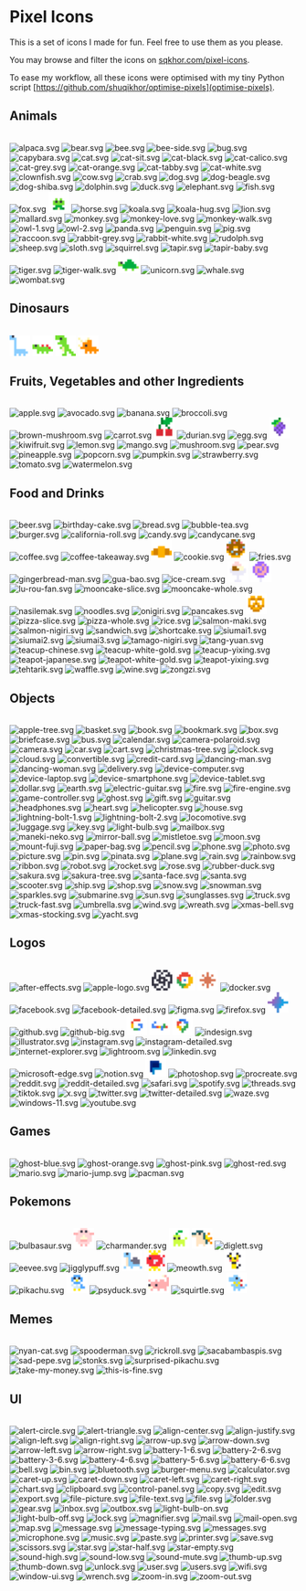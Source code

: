 # Pixel Icons

This is a set of icons I made for fun. Feel free to use them as you please.

You may browse and filter the icons on [sqkhor.com/pixel-icons](https://sqkhor.com/pixel-icons).

To ease my workflow, all these icons were optimised with my tiny Python script [https://github.com/shuqikhor/optimise-pixels](optimise-pixels).

## Animals
\
<img width="36" src="icons/alpaca.svg" title="alpaca.svg">
<img width="36" src="icons/bear.svg" title="bear.svg">
<img width="36" src="icons/bee.svg" title="bee.svg">
<img width="36" src="icons/bee-side.svg" title="bee-side.svg">
<img width="36" src="icons/bug.svg" title="bug.svg">
<img width="36" src="icons/capybara.svg" title="capybara.svg">
<img width="36" src="icons/cat.svg" title="cat.svg">
<img width="36" src="icons/cat-sit.svg" title="cat-sit.svg">
<img width="36" src="icons/cat-black.svg" title="cat-black.svg">
<img width="36" src="icons/cat-calico.svg" title="cat-calico.svg">
<img width="36" src="icons/cat-grey.svg" title="cat-grey.svg">
<img width="36" src="icons/cat-orange.svg" title="cat-orange.svg">
<img width="36" src="icons/cat-tabby.svg" title="cat-tabby.svg">
<img width="36" src="icons/cat-white.svg" title="cat-white.svg">
<img width="36" src="icons/clownfish.svg" title="clownfish.svg">
<img width="36" src="icons/cow.svg" title="cow.svg">
<img width="36" src="icons/crab.svg" title="crab.svg">
<img width="36" src="icons/dog.svg" title="dog.svg">
<img width="36" src="icons/dog-beagle.svg" title="dog-beagle.svg">
<img width="36" src="icons/dog-shiba.svg" title="dog-shiba.svg">
<img width="36" src="icons/dolphin.svg" title="dolphin.svg">
<img width="36" src="icons/duck.svg" title="duck.svg">
<img width="36" src="icons/elephant.svg" title="elephant.svg">
<img width="36" src="icons/fish.svg" title="fish.svg">
<img width="36" src="icons/fox.svg" title="fox.svg">
<img width="36" src="icons/frog.svg" title="frog.svg">
<img width="36" src="icons/horse.svg" title="horse.svg">
<img width="36" src="icons/koala.svg" title="koala.svg">
<img width="36" src="icons/koala-hug.svg" title="koala-hug.svg">
<img width="36" src="icons/lion.svg" title="lion.svg">
<img width="36" src="icons/mallard.svg" title="mallard.svg">
<img width="36" src="icons/monkey.svg" title="monkey.svg">
<img width="36" src="icons/monkey-love.svg" title="monkey-love.svg">
<img width="36" src="icons/monkey-walk.svg" title="monkey-walk.svg">
<img width="36" src="icons/owl-1.svg" title="owl-1.svg">
<img width="36" src="icons/owl-2.svg" title="owl-2.svg">
<img width="36" src="icons/panda.svg" title="panda.svg">
<img width="36" src="icons/penguin.svg" title="penguin.svg">
<img width="36" src="icons/pig.svg" title="pig.svg">
<img width="36" src="icons/raccoon.svg" title="raccoon.svg">
<img width="36" src="icons/rabbit-grey.svg" title="rabbit-grey.svg">
<img width="36" src="icons/rabbit-white.svg" title="rabbit-white.svg">
<img width="36" src="icons/rudolph.svg" title="rudolph.svg">
<img width="36" src="icons/sheep.svg" title="sheep.svg">
<img width="36" src="icons/sloth.svg" title="sloth.svg">
<img width="36" src="icons/squirrel.svg" title="squirrel.svg">
<img width="36" src="icons/tapir.svg" title="tapir.svg">
<img width="36" src="icons/tapir-baby.svg" title="tapir-baby.svg">
<img width="36" src="icons/tiger.svg" title="tiger.svg">
<img width="36" src="icons/tiger-walk.svg" title="tiger-walk.svg">
<img width="36" src="icons/tortoise.svg" title="tortoise.svg">
<img width="36" src="icons/unicorn.svg" title="unicorn.svg">
<img width="36" src="icons/whale.svg" title="whale.svg">
<img width="36" src="icons/wombat.svg" title="wombat.svg">

## Dinosaurs
\
<img width="36" src="icons/sauropod.svg" title="sauropod.svg">
<img width="36" src="icons/stegosaurus.svg" title="stegosaurus.svg">
<img width="36" src="icons/t-rex.svg" title="t-rex.svg">
<img width="36" src="icons/triceratops.svg" title="triceratops.svg">

## Fruits, Vegetables and other Ingredients
\
<img width="36" src="icons/apple.svg" title="apple.svg">
<img width="36" src="icons/avocado.svg" title="avocado.svg">
<img width="36" src="icons/banana.svg" title="banana.svg">
<img width="36" src="icons/broccoli.svg" title="broccoli.svg">
<img width="36" src="icons/brown-mushroom.svg" title="brown-mushroom.svg">
<img width="36" src="icons/carrot.svg" title="carrot.svg">
<img width="36" src="icons/cherry.svg" title="cherry.svg">
<img width="36" src="icons/durian.svg" title="durian.svg">
<img width="36" src="icons/egg.svg" title="egg.svg">
<img width="36" src="icons/grapes.svg" title="grapes.svg">
<img width="36" src="icons/kiwifruit.svg" title="kiwifruit.svg">
<img width="36" src="icons/lemon.svg" title="lemon.svg">
<img width="36" src="icons/mango.svg" title="mango.svg">
<img width="36" src="icons/mushroom.svg" title="mushroom.svg">
<img width="36" src="icons/pear.svg" title="pear.svg">
<img width="36" src="icons/pineapple.svg" title="pineapple.svg">
<img width="36" src="icons/popcorn.svg" title="popcorn.svg">
<img width="36" src="icons/pumpkin.svg" title="pumpkin.svg">
<img width="36" src="icons/strawberry.svg" title="strawberry.svg">
<img width="36" src="icons/tomato.svg" title="tomato.svg">
<img width="36" src="icons/watermelon.svg" title="watermelon.svg">

## Food and Drinks
\
<img width="36" src="icons/beer.svg" title="beer.svg">
<img width="36" src="icons/birthday-cake.svg" title="birthday-cake.svg">
<img width="36" src="icons/bread.svg" title="bread.svg">
<img width="36" src="icons/bubble-tea.svg" title="bubble-tea.svg">
<img width="36" src="icons/burger.svg" title="burger.svg">
<img width="36" src="icons/california-roll.svg" title="california-roll.svg">
<img width="36" src="icons/candy.svg" title="candy.svg">
<img width="36" src="icons/candycane.svg" title="candycane.svg">
<img width="36" src="icons/coffee.svg" title="coffee.svg">
<img width="36" src="icons/coffee-takeaway.svg" title="coffee-takeaway.svg">
<img width="36" src="icons/croissant.svg" title="croissant.svg">
<img width="36" src="icons/cookie.svg" title="cookie.svg">
<img width="36" src="icons/doughnut.svg" title="doughnut.svg">
<img width="36" src="icons/fries.svg" title="fries.svg">
<img width="36" src="icons/gingerbread-man.svg" title="gingerbread-man.svg">
<img width="36" src="icons/gua-bao.svg" title="gua-bao.svg">
<img width="36" src="icons/ice-cream.svg" title="ice-cream.svg">
<img width="36" src="icons/ice-cream-bowl.svg" title="ice-cream-bowl.svg">
<img width="36" src="icons/lollipop.svg" title="lollipop.svg">
<img width="36" src="icons/lu-rou-fan.svg" title="lu-rou-fan.svg">
<img width="36" src="icons/mooncake-slice.svg" title="mooncake-slice.svg">
<img width="36" src="icons/mooncake-whole.svg" title="mooncake-whole.svg">
<img width="36" src="icons/nasilemak.svg" title="nasilemak.svg">
<img width="36" src="icons/noodles.svg" title="noodles.svg">
<img width="36" src="icons/onigiri.svg" title="onigiri.svg">
<img width="36" src="icons/pancakes.svg" title="pancakes.svg">
<img width="36" src="icons/pretzel.svg" title="pretzel.svg">
<img width="36" src="icons/pizza-slice.svg" title="pizza-slice.svg">
<img width="36" src="icons/pizza-whole.svg" title="pizza-whole.svg">
<img width="36" src="icons/rice.svg" title="rice.svg">
<img width="36" src="icons/salmon-maki.svg" title="salmon-maki.svg">
<img width="36" src="icons/salmon-nigiri.svg" title="salmon-nigiri.svg">
<img width="36" src="icons/sandwich.svg" title="sandwich.svg">
<img width="36" src="icons/shortcake.svg" title="shortcake.svg">
<img width="36" src="icons/siumai1.svg" title="siumai1.svg">
<img width="36" src="icons/siumai2.svg" title="siumai2.svg">
<img width="36" src="icons/siumai3.svg" title="siumai3.svg">
<img width="36" src="icons/tamago-nigiri.svg" title="tamago-nigiri.svg">
<img width="36" src="icons/tang-yuan.svg" title="tang-yuan.svg">
<img width="36" src="icons/teacup-chinese.svg" title="teacup-chinese.svg">
<img width="36" src="icons/teacup-white-gold.svg" title="teacup-white-gold.svg">
<img width="36" src="icons/teacup-yixing.svg" title="teacup-yixing.svg">
<img width="36" src="icons/teapot-japanese.svg" title="teapot-japanese.svg">
<img width="36" src="icons/teapot-white-gold.svg" title="teapot-white-gold.svg">
<img width="36" src="icons/teapot-yixing.svg" title="teapot-yixing.svg">
<img width="36" src="icons/tehtarik.svg" title="tehtarik.svg">
<img width="36" src="icons/waffle.svg" title="waffle.svg">
<img width="36" src="icons/wine.svg" title="wine.svg">
<img width="36" src="icons/zongzi.svg" title="zongzi.svg">

## Objects
\
<img width="36" src="icons/apple-tree.svg" title="apple-tree.svg">
<img width="36" src="icons/basket.svg" title="basket.svg">
<img width="36" src="icons/book.svg" title="book.svg">
<img width="36" src="icons/bookmark.svg" title="bookmark.svg">
<img width="36" src="icons/box.svg" title="box.svg">
<img width="36" src="icons/briefcase.svg" title="briefcase.svg">
<img width="36" src="icons/bus.svg" title="bus.svg">
<img width="36" src="icons/calendar.svg" title="calendar.svg">
<img width="36" src="icons/camera-polaroid.svg" title="camera-polaroid.svg">
<img width="36" src="icons/camera.svg" title="camera.svg">
<img width="36" src="icons/car.svg" title="car.svg">
<img width="36" src="icons/cart.svg" title="cart.svg">
<img width="36" src="icons/christmas-tree.svg" title="christmas-tree.svg">
<img width="36" src="icons/clock.svg" title="clock.svg">
<img width="36" src="icons/cloud.svg" title="cloud.svg">
<img width="36" src="icons/convertible.svg" title="convertible.svg">
<img width="36" src="icons/credit-card.svg" title="credit-card.svg">
<img width="36" src="icons/dancing-man.svg" title="dancing-man.svg">
<img width="36" src="icons/dancing-woman.svg" title="dancing-woman.svg">
<img width="36" src="icons/delivery.svg" title="delivery.svg">
<img width="36" src="icons/device-computer.svg" title="device-computer.svg">
<img width="36" src="icons/device-laptop.svg" title="device-laptop.svg">
<img width="36" src="icons/device-smartphone.svg" title="device-smartphone.svg">
<img width="36" src="icons/device-tablet.svg" title="device-tablet.svg">
<img width="36" src="icons/dollar.svg" title="dollar.svg">
<img width="36" src="icons/earth.svg" title="earth.svg">
<img width="36" src="icons/electric-guitar.svg" title="electric-guitar.svg">
<img width="36" src="icons/fire.svg" title="fire.svg">
<img width="36" src="icons/fire-engine.svg" title="fire-engine.svg">
<img width="36" src="icons/game-controller.svg" title="game-controller.svg">
<img width="36" src="icons/ghost.svg" title="ghost.svg">
<img width="36" src="icons/gift.svg" title="gift.svg">
<img width="36" src="icons/guitar.svg" title="guitar.svg">
<img width="36" src="icons/headphones.svg" title="headphones.svg">
<img width="36" src="icons/heart.svg" title="heart.svg">
<img width="36" src="icons/helicopter.svg" title="helicopter.svg">
<img width="36" src="icons/house.svg" title="house.svg">
<img width="36" src="icons/lightning-bolt-1.svg" title="lightning-bolt-1.svg">
<img width="36" src="icons/lightning-bolt-2.svg" title="lightning-bolt-2.svg">
<img width="36" src="icons/locomotive.svg" title="locomotive.svg">
<img width="36" src="icons/luggage.svg" title="luggage.svg">
<img width="36" src="icons/key.svg" title="key.svg">
<img width="36" src="icons/light-bulb.svg" title="light-bulb.svg">
<img width="36" src="icons/mailbox.svg" title="mailbox.svg">
<img width="36" src="icons/maneki-neko.svg" title="maneki-neko.svg">
<img width="36" src="icons/mirror-ball.svg" title="mirror-ball.svg">
<img width="36" src="icons/mistletoe.svg" title="mistletoe.svg">
<img width="36" src="icons/moon.svg" title="moon.svg">
<img width="36" src="icons/mount-fuji.svg" title="mount-fuji.svg">
<img width="36" src="icons/paper-bag.svg" title="paper-bag.svg">
<img width="36" src="icons/pencil.svg" title="pencil.svg">
<img width="36" src="icons/phone.svg" title="phone.svg">
<img width="36" src="icons/photo.svg" title="photo.svg">
<img width="36" src="icons/picture.svg" title="picture.svg">
<img width="36" src="icons/pin.svg" title="pin.svg">
<img width="36" src="icons/pinata.svg" title="pinata.svg">
<img width="36" src="icons/plane.svg" title="plane.svg">
<img width="36" src="icons/rain.svg" title="rain.svg">
<img width="36" src="icons/rainbow.svg" title="rainbow.svg">
<img width="36" src="icons/ribbon.svg" title="ribbon.svg">
<img width="36" src="icons/robot.svg" title="robot.svg">
<img width="36" src="icons/rocket.svg" title="rocket.svg">
<img width="36" src="icons/rose.svg" title="rose.svg">
<img width="36" src="icons/rubber-duck.svg" title="rubber-duck.svg">
<img width="36" src="icons/sakura.svg" title="sakura.svg">
<img width="36" src="icons/sakura-tree.svg" title="sakura-tree.svg">
<img width="36" src="icons/santa-face.svg" title="santa-face.svg">
<img width="36" src="icons/santa.svg" title="santa.svg">
<img width="36" src="icons/scooter.svg" title="scooter.svg">
<img width="36" src="icons/ship.svg" title="ship.svg">
<img width="36" src="icons/shop.svg" title="shop.svg">
<img width="36" src="icons/snow.svg" title="snow.svg">
<img width="36" src="icons/snowman.svg" title="snowman.svg">
<img width="36" src="icons/sparkles.svg" title="sparkles.svg">
<img width="36" src="icons/submarine.svg" title="submarine.svg">
<img width="36" src="icons/sun.svg" title="sun.svg">
<img width="36" src="icons/sunglasses.svg" title="sunglasses.svg">
<img width="36" src="icons/truck.svg" title="truck.svg">
<img width="36" src="icons/truck-fast.svg" title="truck-fast.svg">
<img width="36" src="icons/umbrella.svg" title="umbrella.svg">
<img width="36" src="icons/wind.svg" title="wind.svg">
<img width="36" src="icons/wreath.svg" title="wreath.svg">
<img width="36" src="icons/xmas-bell.svg" title="xmas-bell.svg">
<img width="36" src="icons/xmas-stocking.svg" title="xmas-stocking.svg">
<img width="36" src="icons/yacht.svg" title="yacht.svg">

## Logos
\
<img width="36" src="icons/after-effects.svg" title="after-effects.svg">
<img width="36" src="icons/apple-logo.svg" title="apple-logo.svg">
<img width="36" src="icons/chatgpt.svg" title="chatgpt.svg">
<img width="36" src="icons/chrome.svg" title="chrome.svg">
<img width="36" src="icons/claude.svg" title="claude.svg">
<img width="36" src="icons/docker.svg" title="docker.svg">
<img width="36" src="icons/facebook.svg" title="facebook.svg">
<img width="36" src="icons/facebook-detailed.svg" title="facebook-detailed.svg">
<img width="36" src="icons/figma.svg" title="figma.svg">
<img width="36" src="icons/firefox.svg" title="firefox.svg">
<img width="36" src="icons/gemini.svg" title="gemini.svg">
<img width="36" src="icons/github.svg" title="github.svg">
<img width="36" src="icons/github-big.svg" title="github-big.svg">
<img width="36" src="icons/google.svg" title="google.svg">
<img width="36" src="icons/google-full.svg" title="google-full.svg">
<img width="36" src="icons/google-maps.svg" title="google-maps.svg">
<img width="36" src="icons/indesign.svg" title="indesign.svg">
<img width="36" src="icons/illustrator.svg" title="illustrator.svg">
<img width="36" src="icons/instagram.svg" title="instagram.svg">
<img width="36" src="icons/instagram-detailed.svg" title="instagram-detailed.svg">
<img width="36" src="icons/internet-explorer.svg" title="internet-explorer.svg">
<img width="36" src="icons/lightroom.svg" title="lightroom.svg">
<img width="36" src="icons/linkedin.svg" title="linkedin.svg">
<img width="36" src="icons/microsoft-edge.svg" title="microsoft-edge.svg">
<img width="36" src="icons/notion.svg" title="notion.svg">
<img width="36" src="icons/paypal.svg" title="paypal.svg">
<img width="36" src="icons/photoshop.svg" title="photoshop.svg">
<img width="36" src="icons/procreate.svg" title="procreate.svg">
<img width="36" src="icons/reddit.svg" title="reddit.svg">
<img width="36" src="icons/reddit-detailed.svg" title="reddit-detailed.svg">
<img width="36" src="icons/safari.svg" title="safari.svg">
<img width="36" src="icons/spotify.svg" title="spotify.svg">
<img width="36" src="icons/threads.svg" title="threads.svg">
<img width="36" src="icons/tiktok.svg" title="tiktok.svg">
<img width="36" src="icons/x.svg" title="x.svg">
<img width="36" src="icons/twitter.svg" title="twitter.svg">
<img width="36" src="icons/twitter-detailed.svg" title="twitter-detailed.svg">
<img width="36" src="icons/waze.svg" title="waze.svg">
<img width="36" src="icons/windows-11.svg" title="windows-11.svg">
<img width="36" src="icons/youtube.svg" title="youtube.svg">

## Games
\
<img width="36" src="icons/ghost-blue.svg" title="ghost-blue.svg">
<img width="36" src="icons/ghost-orange.svg" title="ghost-orange.svg">
<img width="36" src="icons/ghost-pink.svg" title="ghost-pink.svg">
<img width="36" src="icons/ghost-red.svg" title="ghost-red.svg">
<img width="36" src="icons/mario.svg" title="mario.svg">
<img width="36" src="icons/mario-jump.svg" title="mario-jump.svg">
<img width="36" src="icons/pacman.svg" title="pacman.svg">

## Pokemons
\
<img width="36" src="icons/bulbasaur.svg" title="bulbasaur.svg">
<img width="36" src="icons/chansey.svg" title="chansey.svg">
<img width="36" src="icons/charmander.svg" title="charmander.svg">
<img width="36" src="icons/chikorita.svg" title="chikorita.svg">
<img width="36" src="icons/cyndaquil.svg" title="cyndaquil.svg">
<img width="36" src="icons/diglett.svg" title="diglett.svg">
<img width="36" src="icons/eevee.svg" title="eevee.svg">
<img width="36" src="icons/jigglypuff.svg" title="jigglypuff.svg">
<img width="36" src="icons/lapras.svg" title="lapras.svg">
<img width="36" src="icons/magikarp.svg" title="magikarp.svg">
<img width="36" src="icons/meowth.svg" title="meowth.svg">
<img width="36" src="icons/pichu.svg" title="pichu.svg">
<img width="36" src="icons/pikachu.svg" title="pikachu.svg">
<img width="36" src="icons/piplup.svg" title="piplup.svg">
<img width="36" src="icons/psyduck.svg" title="psyduck.svg">
<img width="36" src="icons/slowpoke.svg" title="slowpoke.svg">
<img width="36" src="icons/squirtle.svg" title="squirtle.svg">
<img width="36" src="icons/totodile.svg" title="totodile.svg">

## Memes
\
<img width="36" src="icons/nyan-cat.svg" title="nyan-cat.svg">
<img width="36" src="icons/spooderman.svg" title="spooderman.svg">
<img width="36" src="icons/rickroll.svg" title="rickroll.svg">
<img width="36" src="icons/sacabambaspis.svg" title="sacabambaspis.svg">
<img width="36" src="icons/sad-pepe.svg" title="sad-pepe.svg">
<img width="36" src="icons/stonks.svg" title="stonks.svg">
<img width="36" src="icons/surprised-pikachu.svg" title="surprised-pikachu.svg">
<img width="36" src="icons/take-my-money.svg" title="take-my-money.svg">
<img width="36" src="icons/this-is-fine.svg" title="this-is-fine.svg">

## UI
\
<img width="36" src="icons/alert-circle.svg" title="alert-circle.svg">
<img width="36" src="icons/alert-triangle.svg" title="alert-triangle.svg">
<img width="36" src="icons/align-center.svg" title="align-center.svg">
<img width="36" src="icons/align-justify.svg" title="align-justify.svg">
<img width="36" src="icons/align-left.svg" title="align-left.svg">
<img width="36" src="icons/align-right.svg" title="align-right.svg">
<img width="36" src="icons/arrow-up.svg" title="arrow-up.svg">
<img width="36" src="icons/arrow-down.svg" title="arrow-down.svg">
<img width="36" src="icons/arrow-left.svg" title="arrow-left.svg">
<img width="36" src="icons/arrow-right.svg" title="arrow-right.svg">
<img width="36" src="icons/battery-1-6.svg" title="battery-1-6.svg">
<img width="36" src="icons/battery-2-6.svg" title="battery-2-6.svg">
<img width="36" src="icons/battery-3-6.svg" title="battery-3-6.svg">
<img width="36" src="icons/battery-4-6.svg" title="battery-4-6.svg">
<img width="36" src="icons/battery-5-6.svg" title="battery-5-6.svg">
<img width="36" src="icons/battery-6-6.svg" title="battery-6-6.svg">
<img width="36" src="icons/bell.svg" title="bell.svg">
<img width="36" src="icons/bin.svg" title="bin.svg">
<img width="36" src="icons/bluetooth.svg" title="bluetooth.svg">
<img width="36" src="icons/burger-menu.svg" title="burger-menu.svg">
<img width="36" src="icons/calculator.svg" title="calculator.svg">
<img width="36" src="icons/caret-up.svg" title="caret-up.svg">
<img width="36" src="icons/caret-down.svg" title="caret-down.svg">
<img width="36" src="icons/caret-left.svg" title="caret-left.svg">
<img width="36" src="icons/caret-right.svg" title="caret-right.svg">
<img width="36" src="icons/chart.svg" title="chart.svg">
<img width="36" src="icons/clipboard.svg" title="clipboard.svg">
<img width="36" src="icons/control-panel.svg" title="control-panel.svg">
<img width="36" src="icons/copy.svg" title="copy.svg">
<img width="36" src="icons/edit.svg" title="edit.svg">
<img width="36" src="icons/export.svg" title="export.svg">
<img width="36" src="icons/file-picture.svg" title="file-picture.svg">
<img width="36" src="icons/file-text.svg" title="file-text.svg">
<img width="36" src="icons/file.svg" title="file.svg">
<img width="36" src="icons/folder.svg" title="folder.svg">
<img width="36" src="icons/gear.svg" title="gear.svg">
<img width="36" src="icons/inbox.svg" title="inbox.svg">
<img width="36" src="icons/outbox.svg" title="outbox.svg">
<img width="36" src="icons/light-bulb-on.svg" title="light-bulb-on.svg">
<img width="36" src="icons/light-bulb-off.svg" title="light-bulb-off.svg">
<img width="36" src="icons/lock.svg" title="lock.svg">
<img width="36" src="icons/magnifier.svg" title="magnifier.svg">
<img width="36" src="icons/mail.svg" title="mail.svg">
<img width="36" src="icons/mail-open.svg" title="mail-open.svg">
<img width="36" src="icons/map.svg" title="map.svg">
<img width="36" src="icons/message.svg" title="message.svg">
<img width="36" src="icons/message-typing.svg" title="message-typing.svg">
<img width="36" src="icons/messages.svg" title="messages.svg">
<img width="36" src="icons/microphone.svg" title="microphone.svg">
<img width="36" src="icons/music.svg" title="music.svg">
<img width="36" src="icons/paste.svg" title="paste.svg">
<img width="36" src="icons/printer.svg" title="printer.svg">
<img width="36" src="icons/save.svg" title="save.svg">
<img width="36" src="icons/scissors.svg" title="scissors.svg">
<img width="36" src="icons/star.svg" title="star.svg">
<img width="36" src="icons/star-half.svg" title="star-half.svg">
<img width="36" src="icons/star-empty.svg" title="star-empty.svg">
<img width="36" src="icons/sound-high.svg" title="sound-high.svg">
<img width="36" src="icons/sound-low.svg" title="sound-low.svg">
<img width="36" src="icons/sound-mute.svg" title="sound-mute.svg">
<img width="36" src="icons/thumb-up.svg" title="thumb-up.svg">
<img width="36" src="icons/thumb-down.svg" title="thumb-down.svg">
<img width="36" src="icons/unlock.svg" title="unlock.svg">
<img width="36" src="icons/user.svg" title="user.svg">
<img width="36" src="icons/users.svg" title="users.svg">
<img width="36" src="icons/wifi.svg" title="wifi.svg">
<img width="36" src="icons/window-ui.svg" title="window-ui.svg">
<img width="36" src="icons/wrench.svg" title="wrench.svg">
<img width="36" src="icons/zoom-in.svg" title="zoom-in.svg">
<img width="36" src="icons/zoom-out.svg" title="zoom-out.svg">

